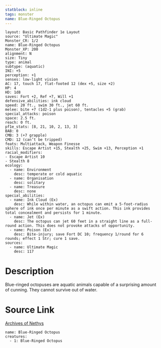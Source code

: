 ```yaml
---
statblock: inline
tags: monster
name: Blue-Ringed Octopus
---
```

```statblock
layout: Basic Pathfinder 1e Layout
source: "Ultimate Magic"
Monster_CR: 1/2
name: Blue-Ringed Octopus
Monster_XP: 200
alignment: N
size: Tiny
type: animal
subtype: (aquatic)
INI: +5
perception: +1
senses: low-light vision
AC: 17, touch 17, flat-footed 12 (dex +5, size +2)
HP: 4
HD: 1d8
saves: Fort +2, Ref +7, Will +1
defensive_abilities: ink cloud
speed: 20 ft., swim 30 ft., jet 60 ft.
melee: bite +7 (1d2-1 plus poison), tentacles +5 (grab)
special_attacks: poison
space: 2.5 ft.
reach: 0 ft.
pf1e_stats: [8, 21, 10, 2, 13, 3]
BAB: 0
CMB: 3 (+7 grapple)
CMD: 12 (can’t be tripped)
feats: Multiattack, Weapon Finesse
skills: Escape Artist +15, Stealth +25, Swim +13, Perception +1
racial_modifiers:
- Escape Artist 10
- Stealth 8
ecology:
  - name: Environment
    desc: temperate or cold aquatic
  - name: Organisation
    desc: solitary
  - name: Treasure
    desc: none
special_abilities:
  - name: Ink Cloud (Ex)
    desc: While within water, an octopus can emit a 5-foot-radius sphere of ink once per minute as a swift action. This ink provides total concealment and persists for 1 minute.
  - name: Jet (Ex)
    desc: The octopus can jet 60 feet in a straight line as a full-round action. This does not provoke attacks of opportunity.
  - name: Poison (Ex)
    desc: Bite-injury; save Fort DC 10; frequency 1/round for 6 rounds; effect 1 Str; cure 1 save.
sources:
  - name: Ultimate Magic
    desc: 117
```
# Description
Blue-ringed octopuses are aquatic animals capable of a surprising amount of cunning. They cannot survive out of water.
# Source Link
[Archives of Nethys](https://aonprd.com/MonsterDisplay.aspx?ItemName=Blue-Ringed%20Octopus)
```encounter-table
name: Blue-Ringed Octopus
creatures:
  - 1: Blue-Ringed Octopus
```
